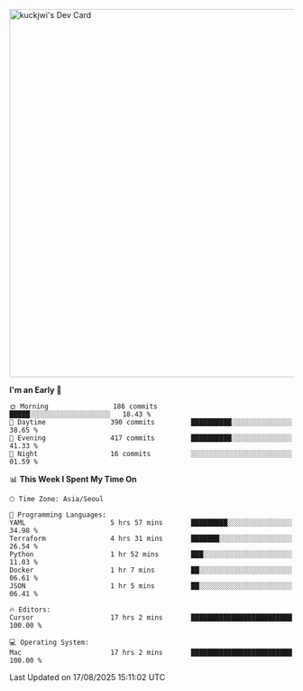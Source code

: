 <a href="https://app.daily.dev/kuckhwancho"><img src="https://api.daily.dev/devcards/v2/efef39c8028947428b3c0b486b9cd9b6.png?r=iz2&type=wide" width="652" alt="kuckjwi's Dev Card"/></a>

<!--START_SECTION:waka-->
**I'm an Early 🐤** 

```text
🌞 Morning                186 commits         █████░░░░░░░░░░░░░░░░░░░░   18.43 % 
🌆 Daytime                390 commits         ██████████░░░░░░░░░░░░░░░   38.65 % 
🌃 Evening                417 commits         ██████████░░░░░░░░░░░░░░░   41.33 % 
🌙 Night                  16 commits          ░░░░░░░░░░░░░░░░░░░░░░░░░   01.59 % 
```


📊 **This Week I Spent My Time On** 

```text
🕑︎ Time Zone: Asia/Seoul

💬 Programming Languages: 
YAML                     5 hrs 57 mins       █████████░░░░░░░░░░░░░░░░   34.98 % 
Terraform                4 hrs 31 mins       ███████░░░░░░░░░░░░░░░░░░   26.54 % 
Python                   1 hr 52 mins        ███░░░░░░░░░░░░░░░░░░░░░░   11.03 % 
Docker                   1 hr 7 mins         ██░░░░░░░░░░░░░░░░░░░░░░░   06.61 % 
JSON                     1 hr 5 mins         ██░░░░░░░░░░░░░░░░░░░░░░░   06.41 % 

🔥 Editors: 
Cursor                   17 hrs 2 mins       █████████████████████████   100.00 % 

💻 Operating System: 
Mac                      17 hrs 2 mins       █████████████████████████   100.00 % 
```


 Last Updated on 17/08/2025 15:11:02 UTC
<!--END_SECTION:waka-->

